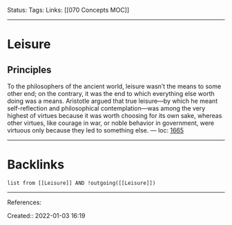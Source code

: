 Status: 
Tags: 
Links: [[070 Concepts MOC]]
___
# Leisure
## Principles
To the philosophers of the ancient world, leisure wasn’t the means to some other end; on the contrary, it was the end to which everything else worth doing was a means. Aristotle argued that true leisure—by which he meant self-reflection and philosophical contemplation—was among the very highest of virtues because it was worth choosing for its own sake, whereas other virtues, like courage in war, or noble behavior in government, were virtuous only because they led to something else. — loc: [1665]()
___
# Backlinks
```dataview
list from [[Leisure]] AND !outgoing([[Leisure]])
```
___
References:

Created:: 2022-01-03 16:19
